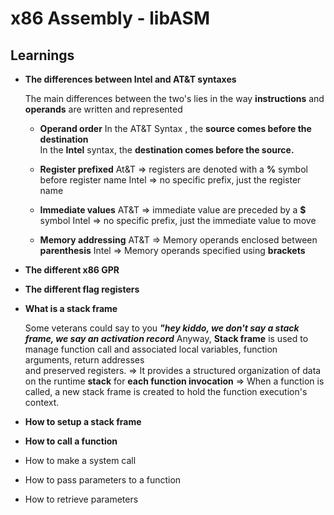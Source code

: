 # **x86 Assembly - libASM**

## **Learnings**

- **The differences between Intel and AT&T syntaxes**

  The main differences between the two's lies in the way **instructions** and **operands** are written and represented <br>

  - **Operand order**
    In the AT&T Syntax , the **source comes before the destination** <br>
    In the **Intel** syntax, the **destination comes before the source.**

  - **Register prefixed**
    At&T => registers are denoted with a **%** symbol before register name
    Intel => no specific prefix, just the register name

  - **Immediate values**
    AT&T => immediate value are preceded by a **$** symbol
    Intel => no specific prefix, just the immediate value to move

  - **Memory addressing**
    AT&T => Memory operands enclosed between **parenthesis**
    Intel => Memory operands specified using **brackets**

- **The different x86 GPR**
- **The different flag registers**
- **What is a stack frame**

  Some veterans could say to you **_"hey kiddo, we don't say a stack frame, we say an activation record_**
  Anyway, **Stack frame** is used to manage function call and associated local variables, function arguments, return addresses <br>
  and preserved registers.
  => It provides a structured organization of data on the runtime **stack** for **each function invocation**
  => When a function is called, a new stack frame is created to hold the function execution's context.

- **How to setup a stack frame**
- **How to call a function**
- How to make a system call
- How to pass parameters to a function
- How to retrieve parameters
